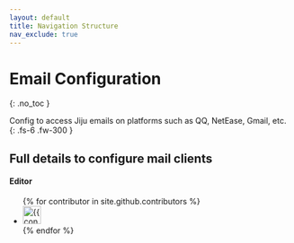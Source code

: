 ```yaml
---
layout: default
title: Navigation Structure
nav_exclude: true
---
```


# Email Configuration
{: .no_toc }

Config to access Jiju emails on platforms such as QQ, NetEase, Gmail, etc.
{: .fs-6 .fw-300 }

## Full details to configure mail clients

#### Editor

<ul class="list-style-none">
{% for contributor in site.github.contributors %}
  <li class="d-inline-block mr-1">
     <a href="{{ contributor.html_url }}"><img src="{{ contributor.avatar_url }}" width="32" height="32" alt="{{ contributor.login }}"/></a>
  </li>
{% endfor %}
</ul>

